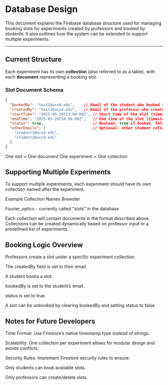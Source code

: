 # Database Design

This document explains the Firebase database structure used for managing booking slots for experiments created by professors and booked by students. It also outlines how the system can be extended to support multiple experiments.

---

## Current Structure

Each experiment has its own **collection** (also referred to as a table), with each **document** representing a booking slot.

### Slot Document Schema

```json
{
  "bookedBy": "test1@ucsd.edu",    // Email of the student who booked the slot (null if not booked)
  "createdBy": "test1@ucsd.edu",   // Email of the professor who created the slot
  "startTime": "2025-05-20T13:00:00Z", // Start time of the slot (timestamp in UTC)
  "endTime": "2025-05-20T14:00:00Z",   // End time of the slot (timestamp in UTC)
  "status": true,                      // Boolean: true if booked, false if available
  "otherEmails": [                     // Optional: other student collaborators (emails)
    "student1@ucsd.edu",
    "student2@ucsd.edu"
  ]
}
```

One slot = One document
One experiment = One collection

## Supporting Multiple Experiments
To support multiple experiments, each experiment should have its own collection named after the experiment.

Example Collection Names
Brewster

Fourier_optics - currently called "slots" in the database 

Each collection will contain documents in the format described above. Collections can be created dynamically based on professor input or a predefined list of experiments.


## Booking Logic Overview
Professors create a slot under a specific experiment collection.

The createdBy field is set to their email.

A student books a slot:

bookedBy is set to the student’s email.

status is set to true.

A slot can be unbooked by clearing bookedBy and setting status to false.

## Notes for Future Developers
Time Format: Use Firestore’s native timestamp type instead of strings.

Scalability: One collection per experiment allows for modular design and avoids conflicts.

Security Rules: Implement Firestore security rules to ensure:

Only students can book available slots.

Only professors can create/delete slots.

